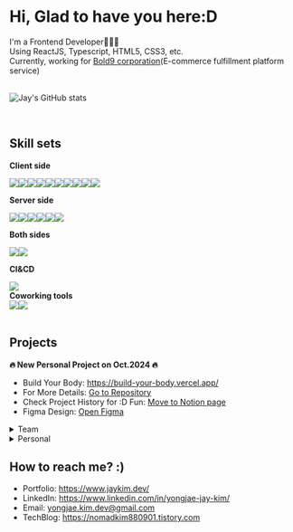 Hi, Glad to have you here:D
==================================
I'm a Frontend Developer👨🏻‍💻  
Using ReactJS, Typescript, HTML5, CSS3, etc.  
Currently, working for [Bold9 corporation](https://bold-9.com/)(E-commerce fulfillment platform service)
<br/><br/>

![Jay's GitHub stats](https://github-readme-stats.vercel.app/api?username=JayKim88&show_icons=true&bg_color=white&title_color=2f2e33&text_color=03925e&icon_color=d5d6d2)

<br/>

<h2>Skill sets</h2>

<strong>Client side</strong>
<div style="display:flex;">
  <img src="https://img.shields.io/badge/HTML5-E34F26?style=for-the-badge&logo=HTML5&logoColor=white" />
  <img src="https://img.shields.io/badge/CSS3-1572B6?style=for-the-badge&logo=CSS3&logoColor=white" />
  <img src="https://img.shields.io/badge/JavaScript-F7DF1E?style=for-the-badge&logo=JavaScript&logoColor=white" />
  <img src="https://img.shields.io/badge/TypeScript-007ACC?style=for-the-badge&logo=typescript&logoColor=white" />
  <img src="https://img.shields.io/badge/React-61DAFB?style=for-the-badge&logo=React&logoColor=white" />
  <img src="https://img.shields.io/badge/Apollo%20Client-311C87?style=for-the-badge&logo=Apollo%20GraphQL&logoColor=white" />  
  <img src="https://img.shields.io/badge/Three.js-000000?style=for-the-badge&logo=three.js&logoColor=white" />
  <img src="https://img.shields.io/badge/React%20Native-61DAFB?style=for-the-badge&logo=React&logoColor=white" />
  <img src="https://img.shields.io/badge/Tailwind_CSS-grey?style=for-the-badge&logo=tailwind-css&logoColor=38B2AC" />
  <img src="https://img.shields.io/badge/Vite-646CFF?style=for-the-badge&logo=Vite&logoColor=white" />  
</div>

<strong>Server side</strong>
<div style="display:flex;">
  <img src="https://img.shields.io/badge/Node.js-339933?style=for-the-badge&logo=Node.js&logoColor=white" />
  <img src="https://img.shields.io/badge/TypeScript-007ACC?style=for-the-badge&logo=typescript&logoColor=white" />
  <img src="https://img.shields.io/badge/MongoDB-4DB33D?style=for-the-badge&logo=mongodb&logoColor=white" />
  <img src="https://img.shields.io/badge/Google%20Cloud-4285F4?&style=for-the-badge&logo=Google%20Cloud&logoColor=white" />
  <img src="https://img.shields.io/badge/Vercel-000000?style=for-the-badge&logo=vercel&logoColor=white" />
  <img src="https://img.shields.io/badge/firebase-ffca28?style=for-the-badge&logo=firebase&logoColor=black" />
</div>

<strong>Both sides</strong>
<div style="display:flex;">
  <img src="https://img.shields.io/badge/Next.js-000000?style=for-the-badge&logo=Next.js&logoColor=white" />
  <img src="https://img.shields.io/badge/GraphQL-E10098?style=for-the-badge&logo=GraphQL&logoColor=white" />
</div>

<strong>CI&CD</strong>
<div style="display:flex;">
<img src="https://img.shields.io/badge/GitHub%20Actions-2088FF?style=for-the-badge&logo=GitHub-Actions&logoColor=white" />
</div>
<strong>Coworking tools</strong>
<div style="display:flex;">
  <img src="https://img.shields.io/badge/Figma-F24E1E?style=for-the-badge&logo=Figma&logoColor=white" />
  <img src="https://img.shields.io/badge/Slack-4A154B?style=for-the-badge&logo=Slack&logoColor=white" />  
</div>

<br/>

<h2>Projects</h2>

<b>🔥 New Personal Project on Oct.2024 🔥</b>

- Build Your Body: https://build-your-body.vercel.app/
- For More Details: [Go to Repository](https://github.com/JayKim88/build-your-body?tab=readme-ov-file#build-your-body)
- Check Project History for :D Fun: [Move to Notion page](https://jay-global.notion.site/Build-Your-Body-84e9378c4266402b851205d44a40be79?pvs=4)
- Figma Design: [Open Figma](https://www.figma.com/design/w0724tFpVxA2GI8WTq6amB/BYB_Build-Your-Body?node-id=0-1&t=zrJF3qpKzQI8tets-1)

<details>
  <summary>Team</summary>
  
  - Royal Diary(Front-end position)
    - <a href="https://royal-diary.web.app/">Go to Service</a>
    - <a href="https://github.com/codestates/RoyalDiary-client/wiki/">Go to Wiki</a>
    - <a href="https://bit.ly/3s0dbCQ">Go to Project PPT</a>
  
  - Home Made(Back-end position)
    - <a href="https://github.com/codestates/Homemade-client/wiki/HOMEMADE-WIKI">Go to Wiki</a><br>      
    - <a href="https://bit.ly/3ttJgUc">Go to Project PPT</a><br>      
</details>

<details>
  <summary>Personal</summary>
  
  - JPortfolio-v1: https://jay-portfolio-487aa.web.app/
  - Covid19 Tracker: https://covid-19-tracker-124a9.web.app/
  - JStargram: https://j-star-gram.firebaseapp.com/
  - To Do List: https://jaykim88.github.io/Vanilla_JS/
</details>






<h2>How to reach me? :)</h2>

- Portfolio: https://www.jaykim.dev/
- LinkedIn: https://www.linkedin.com/in/yongjae-jay-kim/
- Email: <a href="mailto:yongjae.kim.dev@gmail.com">yongjae.kim.dev@gmail.com</a>
- TechBlog: https://nomadkim880901.tistory.com
  
<!--
**JayKim88/JayKim88** is a ✨ _special_ ✨ repository because its `README.md` (this file) appears on your GitHub profile.

Here are some ideas to get you started:

- 🔭 I’m currently working on ...
- 🌱 I’m currently learning ...
- 👯 I’m looking to collaborate on ...
- 🤔 I’m looking for help with ...
- 💬 Ask me about ...
- 📫 How to reach me: ...
- 😄 Pronouns: ...
- ⚡ Fun fact: ...
-->
